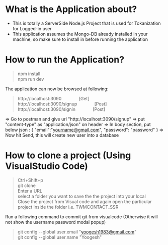# What is the Application about? </br>
- This is totally a ServerSide Node.js Project that is used for Tokanization for Logged-in user </br>
- This application assumes the Mongo-DB already installed in your machine, so make sure to install in before running the application </br>

# How to run the Application? </br>
> npm install </br>
> npm run dev </br>

The application can now be browsed at following: </br>
> http://localhost:3090 &nbsp;&nbsp;&nbsp;&nbsp;&nbsp;&nbsp;&nbsp;&nbsp;&nbsp;&nbsp;&nbsp;&nbsp;  [Get] </br>
> http://localhost:3090/signup &nbsp;&nbsp;&nbsp;&nbsp;&nbsp;&nbsp;&nbsp;&nbsp;&nbsp;&nbsp;&nbsp;&nbsp; [Post] </br>
> http://localhost:3090/signin  &nbsp;&nbsp;&nbsp;&nbsp;&nbsp;&nbsp;&nbsp;&nbsp;&nbsp;&nbsp;&nbsp;&nbsp;  [Post]



=> Go to postman and give url "http://localhost:3090/signup"
=> put "content-type"  as "application/json" on header
=> In body section, put below json :
    {
      "email":"yourname@gmail.com",
      "password": "password"
    }
=> Now hit Send, this will create new user into a database




# How to clone a project (Using VisualStudio Code) </br>
> Ctrl+Shift+p </br>
> git clone </br>
> Enter a URL </br>
> select a folder you want to save the the project into your local</br>
> Close the project from Visual code and again open the particular project inside the folder i.e. TWMCONTACT_SSR </br>

Run a following command to commit git from visualcode (Otherwise it will not show the username password modal popup) </br>
> git config --global user.email "yoogesh1983@gmail.com" </br>
> git config --global user.name "Yoogesh"</br>
